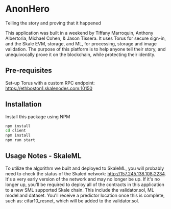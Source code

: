 # AnonHero
Telling the story and proving that it happened

This application was built in a weekend by Tiffany Marroquin, Anthony Albertoria, Michael Cohen, & Jason Tissera.
It uses Torus for secure sign-in, and the Skale EVM, storage, and ML, for processing, storage and image validation.
The purpose of this platform is to help anyone tell their story, and unequivocally prove it on the blockchain, while protecting their identity.

## Pre-requisites
Set-up Torus with a custom RPC endpoint: 
https://ethboston1.skalenodes.com:10150

## Installation

Install this package using NPM

```bash
npm install
cd client
npm install
npm run start
```

## Usage Notes - SkaleML

To utilize the algorithm we built and deployed to SkaleML, you will probably need to check the status of the Skaled network:
http://157.245.138.108:2234. It's a very early version of the network and may no longer be up.
If it's no longer up, you'll be required to deploy all of the contracts in this application to a new SML supported Skale chain. This include the validator.sol, ML model and dataset. You'll receive a predictor location once this is complete, such as: cifar10_resnet, which will be added to the validator.sol.
